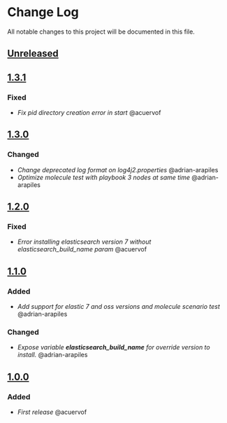 # Change Log
All notable changes to this project will be documented in this file.

## [Unreleased](https://github.com/idealista/elasticsearch_role/tree/develop)

## [1.3.1](https://github.com/idealista/elasticsearch_role/tree/1.3.1)
### Fixed
- *Fix pid directory creation error in start* @acuervof

## [1.3.0](https://github.com/idealista/elasticsearch_role/tree/1.3.0)
### Changed
- *Change deprecated log format on log4j2.properties* @adrian-arapiles
- *Optimize molecule test with playbook 3 nodes at same time* @adrian-arapiles

## [1.2.0](https://github.com/idealista/elasticsearch_role/tree/1.2.0)
### Fixed
- *Error installing elasticsearch version 7 without elasticsearch_build_name param* @acuervof

## [1.1.0](https://github.com/idealista/elasticsearch_role/tree/1.1.0)
### Added
- *Add support for elastic 7 and oss versions and molecule scenario test* @adrian-arapiles
### Changed
- _Expose variable **elasticsearch_build_name** for override version to install._ @adrian-arapiles

## [1.0.0](https://github.com/idealista/elasticsearch_role/tree/1.0.0)
### Added
- *First release* @acuervof
